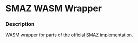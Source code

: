 # SMAZ WASM Wrapper

### Description
WASM wrapper for parts of [the official SMAZ implementation](https://github.com/antirez/smaz).
